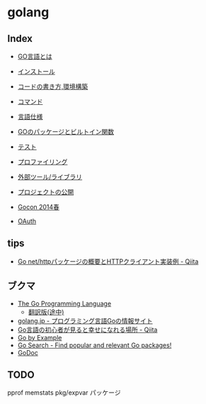 # golang

## Index
* [GO言語とは](intro.md)
* [インストール](install.md)
* [コードの書き方,環境構築](writing.md)
* [コマンド](command.md)
* [言語仕様](spec.md)
* [GOのパッケージとビルトイン関数](package_builtin.md)
* [テスト](test.md)
* [プロファイリング](prof.md)
* [外部ツール/ライブラリ](tools_libs.md)
* [プロジェクトの公開](publish.md)
* [Gocon 2014春](gocon2014.md)

* [OAuth](oauth.md)

## tips
* [Go net/httpパッケージの概要とHTTPクライアント実装例 - Qiita](http://qiita.com/jpshadowapps/items/463b2623209479adcd88)




## ブクマ
* [The Go Programming Language](http://golang.org/)
    * [翻訳版(途中)](http://golang-jp.org/)
* [golang.jp - プログラミング言語Goの情報サイト](http://golang.jp/)
* [Go言語の初心者が見ると幸せになれる場所 - Qiita](http://qiita.com/tenntenn/items/0e33a4959250d1a55045)
* [Go by Example](https://gobyexample.com/)
* [Go Search - Find popular and relevant Go packages!](http://go-search.org/)
* [GoDoc](http://godoc.org/)


## TODO
pprof
memstats
pkg/expvar パッケージ
